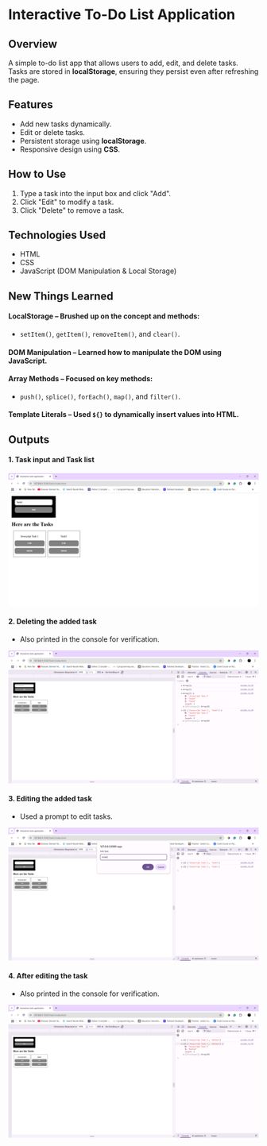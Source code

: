 # Interactive To-Do List Application

## Overview
A simple to-do list app that allows users to add, edit, and delete tasks. Tasks are stored in **localStorage**, ensuring they persist even after refreshing the page.

## Features
- Add new tasks dynamically.
- Edit or delete tasks.
- Persistent storage using **localStorage**.
- Responsive design using **CSS**.

## How to Use
1. Type a task into the input box and click "Add".
2. Click "Edit" to modify a task.
3. Click "Delete" to remove a task.

## Technologies Used
- HTML
- CSS
- JavaScript (DOM Manipulation & Local Storage)

## New Things Learned
#### **LocalStorage** – Brushed up on the concept and methods:  
  - `setItem()`, `getItem()`, `removeItem()`, and `clear()`.  
#### **DOM Manipulation** – Learned how to manipulate the DOM using JavaScript.  
#### **Array Methods** – Focused on key methods:  
  - `push()`, `splice()`, `forEach()`, `map()`, and `filter()`.  
#### **Template Literals** – Used **`${}`** to dynamically insert values into HTML.

## Outputs

#### 1. Task input and Task list
![Task List](Outputs/Tasks.png)

#### 2. Deleting the added task
- Also printed in the console for verification.

![Deleted Task](Outputs/Delete.png)

#### 3. Editing the added task
- Used a prompt to edit tasks.

![Editing Task](Outputs/Editing.png)

#### 4. After editing the task
- Also printed in the console for verification.

![Edited Task](Outputs/Edited.png)
